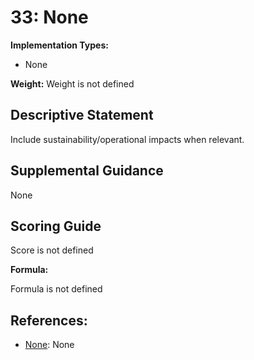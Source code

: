 # 33: None

**Implementation Types:**

- None

**Weight:** Weight is not defined

## Descriptive Statement

Include sustainability/operational impacts when relevant.

## Supplemental Guidance

None

## Scoring Guide

Score is not defined

**Formula:**

Formula is not defined

## References:

- [None](None): None

